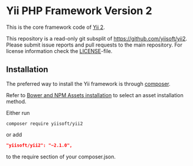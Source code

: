 Yii PHP Framework Version 2
===========================

This is the core framework code of [Yii 2](https://github.com/yiisoft/yii2#readme).

This repository is a read-only git subsplit of <https://github.com/yiisoft/yii2>.
Please submit issue reports and pull requests to the main repository.
For license information check the [LICENSE](LICENSE.md)-file.

Installation
------------

The preferred way to install the Yii framework is through [composer](http://getcomposer.org/download/).

Refer to [Bower and NPM Assets installation](https://www.yiiframework.com/doc/guide/2.0/en/structure-assets#bower-npm-assets) to select an asset installation method.

Either run

```
composer require yiisoft/yii2
```

or add

```json
"yiisoft/yii2": "~2.1.0",
```

to the require section of your composer.json.
